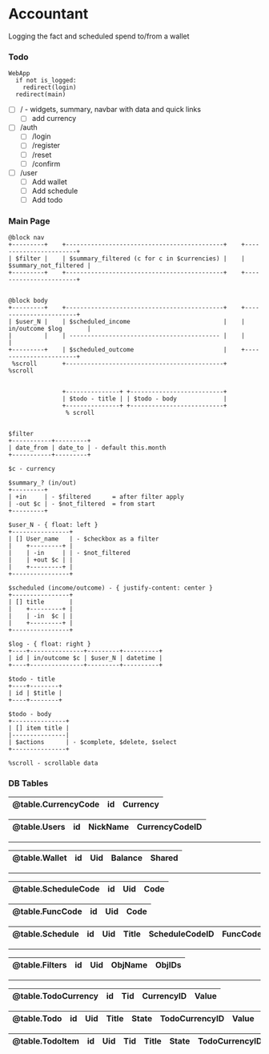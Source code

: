 # Accountant
Logging the fact and scheduled spend to/from a wallet

### Todo
```
WebApp
  if not is_logged:
    redirect(login)
  redirect(main)
```
- [ ] / - widgets, summary, navbar with data and quick links
  - [ ] add currency
- [ ] /auth
  - [ ] /login
  - [ ] /register
  - [ ] /reset
  - [ ] /confirm
- [ ] /user
  - [ ] Add wallet
  - [ ] Add schedule
  - [ ] Add todo

### Main Page
```
@block nav
+---------+    +--------------------------------------------+    +-----------------------+
| $filter |    | $summary_filtered (c for c in $currencies) |    | $summary_not_filtered |
+---------+    +--------------------------------------------+    +-----------------------+


@block body
+---------+    +--------------------------------------------+    +-----------------------+
| $user_N |    | $scheduled_income                          |    | in/outcome $log       |
|         |    | ------------------------------------------ |    |                       |
+---------+    | $scheduled_outcome                         |    +-----------------------+
 %scroll       +--------------------------------------------+     %scroll


               +---------------+ +--------------------------+
               | $todo - title | | $todo - body             |
               +---------------+ +--------------------------+
                % scroll


$filter
+-----------+---------+
| date_from | date_to | - default this.month
+-----------+---------+

$c - currency

$summary_? (in/out)
+---------+
| +in     | - $filtered      = after filter apply
| -out $c | - $not_filtered  = from start
+---------+

$user_N - { float: left }
+----------------+
| [] User_name   | - $checkbox as a filter
|    +---------+ |
|    | -in     | | - $not_filtered
|    | +out $c | |
|    +---------+ |
+----------------+

$scheduled (income/outcome) - { justify-content: center }
+----------------+
| [] title       |
|    +---------+ |
|    | -in  $c | |
|    +---------+ |
+----------------+

$log - { float: right }
+----+---------------+---------+----------+
| id | in/outcome $c | $user_N | datetime |
+----+---------------+---------+----------+

$todo - title
+----+--------+
| id | $title |
+----+--------+

$todo - body
+---------------+
| [] item title |
|---------------|
| $actions      | - $complete, $delete, $select
+---------------+

%scroll - scrollable data
```

### DB Tables
| @table.CurrencyCode | id  | Currency |
| :-----------------: | :-: | :------: |

| @table.Users | id  | NickName | CurrencyCodeID |
| :----------: | :-: | :------: | :------------: |

<hr />

| @table.Wallet | id  | Uid | Balance | Shared |
| :-----------: | :-: | :-: | :-----: | :----: |

<hr />

| @table.ScheduleCode | id  | Uid | Code |
| :-----------------: | :-: | :-: | :--: |

| @table.FuncCode | id  | Uid | Code |
| :-------------: | :-: | :-: | :--: |

| @table.Schedule | id  | Uid | Title | ScheduleCodeID | FuncCodeID | Value | Wid |
| :-------------: | :-: | :-: | :---: | :------------: | :--------: | :---: | :-: |

<hr />

| @table.Filters | id  | Uid | ObjName | ObjIDs |
| :------------: | :-: | :-: | :-----: | :----: |

<hr />

| @table.TodoCurrency | id  | Tid | CurrencyID | Value |
| :-----------------: | :-: | :-: | :--------: | :---: |

| @table.Todo | id  | Uid | Title | State | TodoCurrencyID | Value | DateTime |
| :---------: | :-: | :-: | :---: | :---: | :------------: | :---: | :------: |

| @table.TodoItem | id  | Uid | Tid | Title | State | TodoCurrencyID | Value | DateTime |
| :-------------: | :-: | :-: | :-: | :---: | :---: | :------------: | :---: | :------: |
